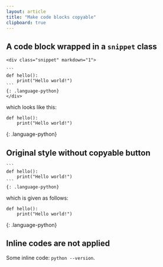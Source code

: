 ```yaml
---
layout: article
title: "Make code blocks copyable"
clipboard: true
---
```


## A code block wrapped in a `snippet` class

<div class="snippet" markdown="1">

	<div class="snippet" markdown="1">

	```
	def hello():
	    print("Hello world!")
	```
	{: .language-python}
	</div>
</div>

which looks like this:  

<div class="snippet" markdown="1">

```
def hello():
    print("Hello world!")
```
{: .language-python}
</div>

## Original style without copyable button

<div class="snippet" markdown="1">

	```
	def hello():
	    print("Hello world!")
	```
	{: .language-python}

</div>

which is given as follows:

```
def hello():
    print("Hello world!")
```
{: .language-python}

## Inline codes are not applied

Some inline code: `python --version`.